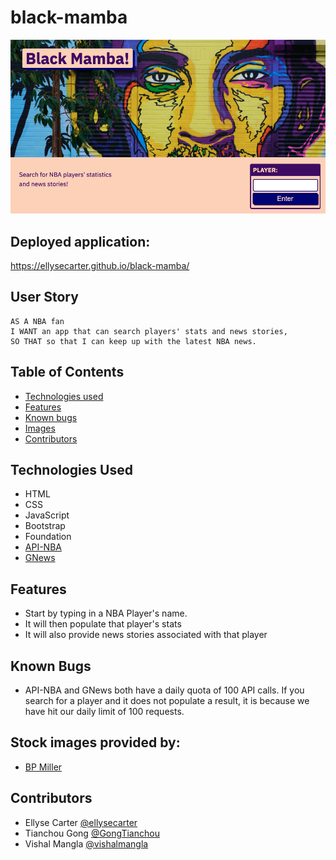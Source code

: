 # black-mamba

![screenshot](assets/images/screenshot.png)

## Deployed application:
https://ellysecarter.github.io/black-mamba/

## User Story

```
AS A NBA fan
I WANT an app that can search players' stats and news stories,
SO THAT so that I can keep up with the latest NBA news.
```

## Table of Contents
* [Technologies used](#technologies-used)
* [Features](#features)
* [Known bugs](#known-bugs)
* [Images](#stock-images-provided-by)
* [Contributors](#contributors)


## Technologies Used
* HTML
* CSS
* JavaScript
* Bootstrap
* Foundation
* [API-NBA](https://api-sports.io/documentation/nba/v2)
* [GNews](https://gnews.io/)


## Features
* Start by typing in a NBA Player's name.
* It will then populate that player's stats
* It will also provide news stories associated with that player

## Known Bugs
* API-NBA and GNews both have a daily quota of 100 API calls. If you search for a player and it does not populate a result, it is because we have hit our daily limit of 100 requests. 


## Stock images provided by:
* [BP Miller](https://unsplash.com/photos/jshW04uzun8)



## Contributors
* Ellyse Carter [@ellysecarter](https://github.com/ellysecarter)
* Tianchou Gong [@GongTianchou](https://github.com/GongTianchou) 
* Vishal Mangla [@vishalmangla](https://github.com/vishalmangla) 
